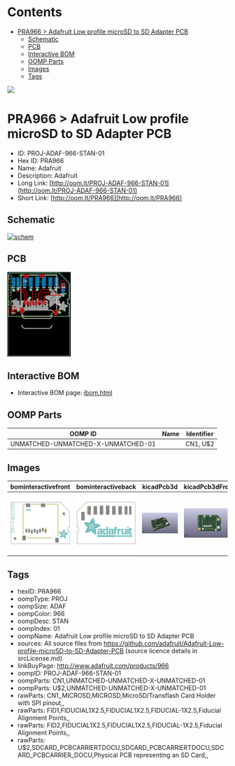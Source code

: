 



Contents
========

* [PRA966 > Adafruit Low profile microSD to SD Adapter PCB](#pra966--adafruit-low-profile-microsd-to-sd-adapter-pcb)
	* [Schematic](#schematic)
	* [PCB](#pcb)
	* [Interactive BOM](#interactive-bom)
	* [OOMP Parts](#oomp-parts)
	* [Images](#images)
	* [Tags](#tags)
  
![][im]
# PRA966 > Adafruit Low profile microSD to SD Adapter PCB

- ID: PROJ-ADAF-966-STAN-01
- Hex ID: PRA966
- Name: Adafruit
- Description: Adafruit
- Long Link: [http://oom.lt/PROJ-ADAF-966-STAN-01](http://oom.lt/PROJ-ADAF-966-STAN-01)
- Short Link: [http://oom.lt/PRA966](http://oom.lt/PRA966)

## Schematic
  
[![schem](eagleSchemImage.png)](eagleSchemImage.png)
## PCB
  
[![pcb](eagleImage.png)](eagleImage.png)
## Interactive BOM

- Interactive BOM page: [ibom.html](https://htmlpreview.github.io/?https://github.com/oomlout/oomlout_OOMP_projects/blob/main/PROJ-ADAF-966-STAN-01/kicad/bom/ibom.html)

## OOMP Parts
  

|OOMP ID|Name|Identifier|
| :---: | :---: | :---: |
|UNMATCHED-UNMATCHED-X-UNMATCHED-01||CN1, U$2|

## Images
  
  

|bominteractivefront|bominteractiveback|kicadPcb3d|kicadPcb3dFront|kicadPcb3dBack|kicadSchem|eagleImage|eagleSchemImage|pcbdraw|pcbdrawback|
| :---: | :---: | :---: | :---: | :---: | :---: | :---: | :---: | :---: | :---: |
|[![bominteractivefront](bomFront_140.png)](bomFront.png)|[![bominteractiveback](bomBack_140.png)](bomBack.png)|[![kicadPcb3d](kicadPcb3d_140.png)](kicadPcb3d.png)|[![kicadPcb3dFront](kicadPcb3dFront_140.png)](kicadPcb3dFront.png)|[![kicadPcb3dBack](kicadPcb3dBack_140.png)](kicadPcb3dBack.png)|[![kicadSchem](kicadSchem_140.png)](kicadSchem.png)|[![eagleImage](eagleImage_140.png)](eagleImage.png)|[![eagleSchemImage](eagleSchemImage_140.png)](eagleSchemImage.png)|[![pcbdraw](pcbdraw_140.png)](pcbdraw.png)|[![pcbdrawback](pcbdrawBack_140.png)](pcbdrawBack.png)|

## Tags

- hexID: PRA966
- oompType: PROJ
- oompSize: ADAF
- oompColor: 966
- oompDesc: STAN
- oompIndex: 01
- oompName: Adafruit Low profile microSD to SD Adapter PCB
- sources: All source files from https://github.com/adafruit/Adafruit-Low-profile-microSD-to-SD-Adapter-PCB (source licence details in srcLicense.md)
- linkBuyPage: http://www.adafruit.com/products/966
- oompID: PROJ-ADAF-966-STAN-01
- oompParts: CN1,UNMATCHED-UNMATCHED-X-UNMATCHED-01
- oompParts: U$2,UNMATCHED-UNMATCHED-X-UNMATCHED-01
- rawParts: CN1,,MICROSD,MICROSD,MicroSD/Transflash Card Holder with SPI pinout,,
- rawParts: FID1,FIDUCIAL1X2.5,FIDUCIAL1X2.5,FIDUCIAL-1X2.5,Fiducial Alignment Points,,
- rawParts: FID2,FIDUCIAL1X2.5,FIDUCIAL1X2.5,FIDUCIAL-1X2.5,Fiducial Alignment Points,,
- rawParts: U$2,SDCARD_PCBCARRIERTDOCU,SDCARD_PCBCARRIERTDOCU,SDCARD_PCBCARRIER_DOCU,Physical PCB representing an SD Card,,



[im]: kicadPcb3d_450.png
